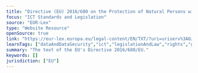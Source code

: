 ```yaml
---
title: "Directive (EU) 2016/680 on the Protection of Natural Persons with Regard to the Processing of Personal Data by Competent Authorities "
focus: "ICT Standards and Legislation"
source: "EUR-Lex"
type: "Website Resource"
openSource: true
link: "https://eur-lex.europa.eu/legal-content/EN/TXT/?uri=uriserv%3AOJ.L_.2016.119.01.0089.01.ENG"
learnTags: ["dataAndDataSecurity","ict","legislationAndLaw","rights","government","regulation"]
summary: "The text of the EU's Directive 2016/680/EU."
keywords: []
jurisdiction: ["EU"]
---
```

